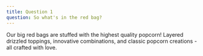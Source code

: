 ```yaml
---
title: Question 1
question: So what's in the red bag?
---
```


Our big red bags are stuffed with the highest quality popcorn! Layered drizzled toppings, innovative combinations, and classic popcorn creations - all crafted with love.
